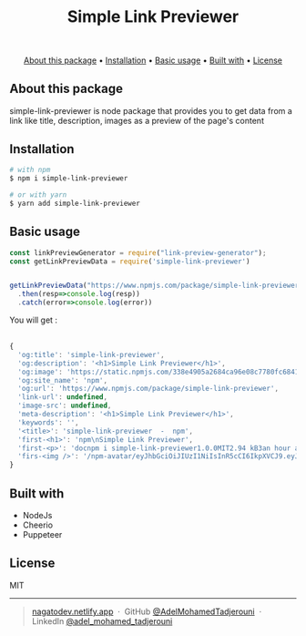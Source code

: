 <h1 align="center">
  Simple Link Previewer
  <br>
</h1>

<h4 align="center"></h4>
<br>


<p align="center">
  <a href="#about-this-project">About this package</a> •
  <a href="#installation">Installation</a> •
  <a href="#basic-usage">Basic usage</a> •
  <a href="#built-with">Built with</a> •
  <a href="#license">License</a>
</p>

##  About this package
simple-link-previewer is node package that provides you to get data from a link like title, description, images as a preview of the page's content
<br/>


## Installation


```bash
# with npm
$ npm i simple-link-previewer

# or with yarn
$ yarn add simple-link-previewer

```

## Basic usage 
```js
const linkPreviewGenerator = require("link-preview-generator");
const getLinkPreviewData = require('simple-link-previewer')


getLinkPreviewData("https://www.npmjs.com/package/simple-link-previewer")
  .then(resp=>console.log(resp))
  .catch(error=>console.log(error))
```
You will get :<br/><br/>

```js
{
  'og:title': 'simple-link-previewer',
  'og:description': '<h1>Simple Link Previewer</h1>',
  'og:image': 'https://static.npmjs.com/338e4905a2684ca96e08c7780fc68412.png',
  'og:site_name': 'npm',
  'og:url': 'https://www.npmjs.com/package/simple-link-previewer',
  'link-url': undefined,
  'image-src': undefined,
  'meta-description': '<h1>Simple Link Previewer</h1>',
  'keywords': '',
  '<title>': 'simple-link-previewer  -  npm',
  'first-<h1>': 'npm\nSimple Link Previewer',
  'first-<p>': 'docnpm i simple-link-previewer1.0.0MIT2.94 kB3an hour ago',
  'firs-<img />': '/npm-avatar/eyJhbGciOiJIUzI1NiIsInR5cCI6IkpXVCJ9.eyJhdmF0YXJVUkwiOiJodHRwczovL3MuZ3JhdmF0YXIuY29tL2F2YXRhci9hMWY3YmMxNmNhYjA0Y2Y1YmU5MDY5YWUzNDUyNmQ4ZT9zaXplPTEwMCZkZWZhdWx0PXJldHJvIn0.rYxO6FCjLIp29MAMyebv63I05oIb6R0LoUFMfxG0s-I'
}
```
## Built with

* NodeJs
* Cheerio 
* Puppeteer


## License

MIT

---

> [nagatodev.netlify.app](https://nagatodev.netlify.app/) &nbsp;&middot;&nbsp;
> GitHub [@AdelMohamedTadjerouni](https://github.com/TadjerouniMohamedAdel) &nbsp;&middot;&nbsp;
> LinkedIn [@adel_mohamed_tadjerouni](https://www.linkedin.com/in/adel-mohamed-tadjerouni-147546164/)

